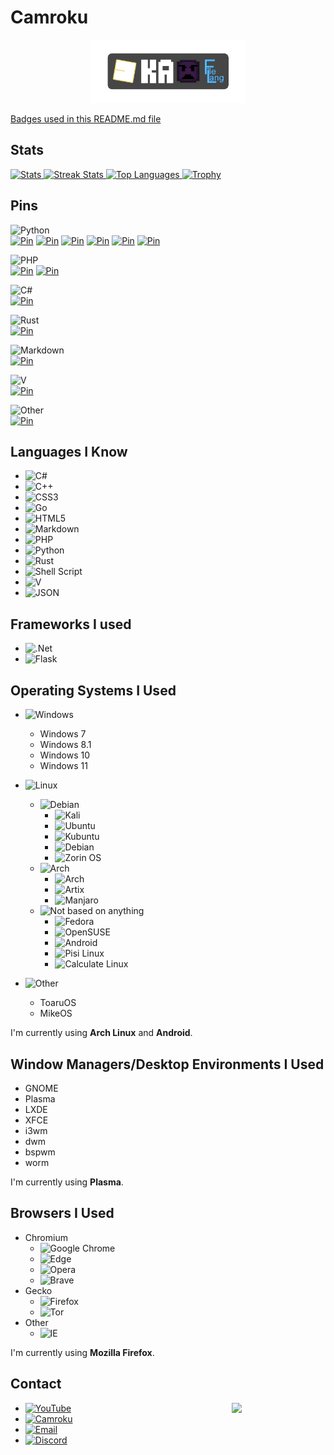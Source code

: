 # Camroku
<center>
  <img width="49%" alt="Camroku Badge" src="camrapps_badge.png"/>
</center>

[Badges used in this README.md file](https://github.com/Ileriayo/markdown-badges)
## Stats
<div>
    <a href="https://github.com/anuraghazra/github-readme-stats">
        <img width="49%" alt="Stats" src="https://github-readme-stats.vercel.app/api?username=Camroku&theme=apprentice&hide_border=true&count_private=true&include_all_commits=true&custom_title=Çınar's+GitHub+Stats"/>
    </a>
    <a href="https://github-readme-streak-stats.herokuapp.com">
      <img width="49%" alt="Streak Stats" src="http://github-readme-streak-stats.herokuapp.com?user=Camroku&hide_border=true&date_format=M%20j%5B%2C%20Y%5D&background=262626&stroke=616BBC00&sideLabels=BCBCBC&currStreakLabel=BCBCBC&currStreakNum=FFFFFF&sideNums=FFFFFF&dates=5F875F&ring=AF5F5F&fire=AF5F5F"/>
    </a>
    <a href="https://github.com/anuraghazra/github-readme-stats">
      <img width="49%" alt="Top Languages" src="https://github-readme-stats.vercel.app/api/top-langs/?username=Camroku&theme=apprentice&langs_count=6&hide_border=true&hide_title=true" />
    </a>
    <a href="https://github.com/ryo-ma/github-profile-trophy">
      <img width="49%" alt="Trophy" src="https://github-profile-trophy.vercel.app/?username=Camroku&theme=apprentice&no-frame=true&column=3" />
    </a>
</div>

## Pins
![Python](https://camroku.xyz/badge/python)<br/>
[![Pin](https://github-readme-stats.vercel.app/api/pin/?username=Camroku&hide_border=true&theme=apprentice&repo=kagrg)](https://github.com/Camroku/kagrg)
[![Pin](https://github-readme-stats.vercel.app/api/pin/?username=Camroku&hide_border=true&theme=apprentice&repo=kgl)](https://github.com/Camroku/kgl)
[![Pin](https://github-readme-stats.vercel.app/api/pin/?username=Camroku&hide_border=true&theme=apprentice&repo=kanote)](https://github.com/Camroku/kanote)
[![Pin](https://github-readme-stats.vercel.app/api/pin/?username=Camroku&hide_border=true&theme=apprentice&repo=kafetch)](https://github.com/Camroku/kafetch)
[![Pin](https://github-readme-stats.vercel.app/api/pin/?username=Camroku&hide_border=true&theme=apprentice&repo=kash)](https://github.com/Camroku/kash)
[![Pin](https://github-readme-stats.vercel.app/api/pin/?username=Camroku&hide_border=true&theme=apprentice&repo=kas)](https://github.com/Camroku/kas)

![PHP](https://camroku.xyz/badge/php)<br/>
[![Pin](https://github-readme-stats.vercel.app/api/pin/?username=Camroku&hide_border=true&theme=apprentice&repo=lxl-pm)](https://github.com/Camroku/lxl-pm)
[![Pin](https://github-readme-stats.vercel.app/api/pin/?username=Camroku&hide_border=true&theme=apprentice&repo=badge-view-count)](https://github.com/Camroku/badge-view-count)

![C#](https://camroku.xyz/badge/csharp)<br/>
[![Pin](https://github-readme-stats.vercel.app/api/pin/?username=Camroku&hide_border=true&theme=apprentice&repo=filelang)](https://github.com/Camroku/filelang)

![Rust](https://camroku.xyz/badge/rust)<br/>
[![Pin](https://github-readme-stats.vercel.app/api/pin/?username=Camroku&hide_border=true&theme=apprentice&repo=kal)](https://github.com/Camroku/kal)

![Markdown](https://camroku.xyz/badge/md)<br/>
[![Pin](https://github-readme-stats.vercel.app/api/pin/?username=Camroku&hide_border=true&theme=apprentice&repo=awesome-ka)](https://github.com/Camroku/awesome-ka)

![V](https://camroku.xyz/badge/vlang)<br/>
[![Pin](https://github-readme-stats.vercel.app/api/pin/?username=Camroku&hide_border=true&theme=apprentice&repo=susgen)](https://github.com/Camroku/susgen)

![Other](https://camroku.xyz/badge/other)<br/>
[![Pin](https://github-readme-stats.vercel.app/api/pin/?username=Camroku&hide_border=true&theme=apprentice&repo=kd-mikeos)](https://github.com/Camroku/kd-mikeos)

## Languages I Know
* ![C#](https://camroku.xyz/badge/csharp)
* ![C++](https://camroku.xyz/badge/cpp)
* ![CSS3](https://camroku.xyz/badge/css3)
* ![Go](https://camroku.xyz/badge/golang)
* ![HTML5](https://camroku.xyz/badge/html5)
* ![Markdown](https://camroku.xyz/badge/md)
* ![PHP](https://camroku.xyz/badge/php)
* ![Python](https://camroku.xyz/badge/python)
* ![Rust](https://camroku.xyz/badge/rust)
* ![Shell Script](https://camroku.xyz/badge/sh)
* ![V](https://camroku.xyz/badge/vlang)
* ![JSON](https://camroku.xyz/badge/json)

## Frameworks I used
* ![.Net](https://camroku.xyz/badge/dotnet)
* ![Flask](https://camroku.xyz/badge/flask)

## Operating Systems I Used
* ![Windows](https://camroku.xyz/badge/windows)
  * Windows 7
  * Windows 8.1
  * Windows 10
  * Windows 11

* ![Linux](https://camroku.xyz/badge/linux)
  * ![Debian](https://camroku.xyz/badge/debian)
    * ![Kali](https://camroku.xyz/badge/kali)
    * ![Ubuntu](https://camroku.xyz/badge/ubuntu)
    * ![Kubuntu](https://camroku.xyz/badge/kubuntu)
    * ![Debian](https://camroku.xyz/badge/debian)
    * ![Zorin OS](https://camroku.xyz/badge/zorinos)
  * ![Arch](https://camroku.xyz/badge/arch)
    * ![Arch](https://camroku.xyz/badge/arch)
    * ![Artix](https://camroku.xyz/badge/artix)
    * ![Manjaro](https://camroku.xyz/badge/manjaro)
  * ![Not based on anything](https://camroku.xyz/badge/other)
    * ![Fedora](https://camroku.xyz/badge/fedora)
    * ![OpenSUSE](https://camroku.xyz/badge/opensuse)
    * ![Android](https://camroku.xyz/badge/android)
    * ![Pisi Linux](https://camroku.xyz/badge/pisi)
    * ![Calculate Linux](https://camroku.xyz/badge/calculate)

* ![Other](https://camroku.xyz/badge/other)
  * ToaruOS
  * MikeOS

I'm currently using **Arch Linux** and **Android**.<br/>

## Window Managers/Desktop Environments I Used
* GNOME
* Plasma
* LXDE
* XFCE
* i3wm
* dwm
* bspwm
* worm

I'm currently using **Plasma**.

## Browsers I Used
* Chromium
  * ![Google Chrome](https://camroku.xyz/badge/chrome)
  * ![Edge](https://camroku.xyz/badge/edge)
  * ![Opera](https://camroku.xyz/badge/opera)
  * ![Brave](https://camroku.xyz/badge/brave)
* Gecko
  * ![Firefox](https://camroku.xyz/badge/firefox)
  * ![Tor](https://camroku.xyz/badge/tor)
* Other
  * ![IE](https://camroku.xyz/badge/ie)

I'm currently using **Mozilla Firefox**.

## Contact
<img src="https://avatars.githubusercontent.com/u/79412062" align="right" width="150px" />

* [![YouTube](https://camroku.xyz/badge/yt)](https://www.youtube.com/channel/UCkzCfWEh0DkfW7-vhSFGDJQ)
* [![Camroku](https://camroku.xyz/badge/camroku)](https://camroku.xyz)
* [![Email](https://camroku.xyz/badge/email)](mailto:cinaryilmaz.gnu@gmail.com)
* [![Discord](https://camroku.xyz/badge/discord)](https://camroku.xyz/invite)
